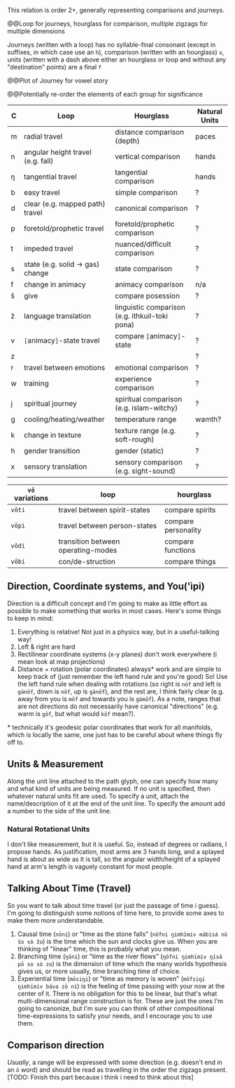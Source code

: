 This relation is order 2+, generally representing comparisons and journeys.

@@Loop for journeys, hourglass for comparison, multiple zigzags for multiple dimensions

Journeys (written with a loop) has no syllable-final consonant (except in suffixes, in which case use an `h`), comparison (written with an hourglass) `x`, units (written with a dash above either an hourglass or loop and without any "destination" points) are a final `f`

@@Plot of Journey for vowel story

@@Potentially re-order the elements of each group for significance

| C   | Loop                              | Hourglass                                      | Natural Units |
| --- | --------------------------------- | ---------------------------------------------- | ------------- |
| m   | radial travel                     | distance comparison (depth)                    | paces         |
| n   | angular height travel (e.g. fall) | vertical comparison                            | hands         |
| ŋ   | tangential travel                 | tangential comparison                          | hands         |
| b   | easy travel                       | simple comparison                              | ?             |
| d   | clear (e.g. mapped path) travel   | canonical comparison                           | ?             |
| p   | foretold/prophetic travel         | foretold/prophetic comparison                  | ?             |
| t   | impeded travel                    | nuanced/difficult comparison                   | ?             |
| s   | state  (e.g. solid -> gas) change | state comparison                               | ?             |
| f   | change in animacy                 | animacy comparison                             | n/a           |
| š   | give                              | compare posession                              | ?             |
| ž   | language translation              | linguistic comparison (e.g. ithkuil-toki pona) | ?             |
| v   | `[`animacy`]`-state travel        | compare `[`animacy`]`-state                    | ?             |
| z   |                                   |                                                | ?             |
| r   | travel between emotions           | emotional comparison                           | ?             |
| w   | training                          | experience comparison                          | ?             |
| j   | spiritual journey                 | spiritual comparison (e.g. islam-witchy)       | ?             |
| g   | cooling/heating/weather           | temperature range                              | wamth?        |
| k   | change in texture                 | texture range (e.g. soft-rough)                | ?             |
| h   | gender transition                 | gender (static)                                | ?             |
| x   | sensory translation               | sensory comparison (e.g. sight-sound)          | ?             |

| `vō` variations | loop                               | hourglass           |
| --------------- | ---------------------------------- | ------------------- |
| `vōti`          | travel between spirit-states       | compare spirits     |
| `vōpi`          | travel between person-states       | compare personality |
| `vōdi`          | transition between operating-modes | compare functions   |
| `vōbi`          | con/de-struction                   | compare things      |

## Direction, Coordinate systems, and You('ìpi)
Direction is a difficult concept and I'm going to make as little effort as possible to make something that works in most cases. Here's some things to keep in mind:
1. Everything is relative! Not just in a physics way, but in a useful-talking way! 
2. Left & right are hard
3. Rectilinear coordinate systems (x-y planes) don't work everywhere (i mean look at map projections)
4. Distance + rotation (polar coordinates) always\* work  and are simple to keep track of (just remember the left hand rule and you're good)
So! Use the left hand rule when dealing with rotations (so right is `nōf` and left is `gànōf`, down is `nōf`, up is `gànōf`), and the rest are, I think fairly clear (e.g. away from you is `mōf` and towards you is `gàmōf`). As a note, ranges that are not directions do not necessarily have canonical "directions" (e.g. warm is `gōf`, but what would `kōf` mean?).

\* technically it's geodesic polar coordinates that work for all manifolds, which is locally the same, one just has to be careful about where things fly off to.

## Units & Measurement
Along the unit line attached to the path glyph, one can specify how many and what kind of units are being measured. If no unit is specified, then whatever natural units fit are used. To specify a unit, attach the name/description of it at the end of the unit line. To specify the amount add a number to the side of the unit line.

### Natural Rotational Units
I don't like measurement, but it is useful. So, instead of degrees or radians, I propose hands. As justification, most arms are 3 hands long, and a splayed hand is about as wide as it is tall, so the angular width/height of a splayed hand at arm's length is vaguely constant for most people.

## Talking About Time (Travel)
So you want to talk about time travel (or just the passage of time i guess). I'm going to distinguish some notions of time here, to provide some axes to make them more understandable.
1. Causal time (`nōni`) or "time as the stone falls" (`nōfni ŋimhīmiv mábisá nō šo sò žo`) is the time which the sun and clocks give us. When you are thinking of "linear" time, this is probably what you mean.
2. Branching time (`ŋōni`) or "time as the river flows" (`ŋōfni ŋimhīmiv ŋísá pō so sò zo`) is the dimension of time which the many worlds hypothesis gives us, or more usually, time branching time of choice.
3. Experiential time (`mōsiŋi`) or "time as memory is woven" (`mōfsiŋi ŋimhīmiv báva zō ní`) is the feeling of time passing with your now at the center of it. There is no obligation for this to be linear, but that's what multi-dimensional range construction is for.
These are just the ones I'm going to canonize, but I'm sure you can think of other compositional time-expressions to satisfy your needs, and I encourage you to use them.

## Comparison direction
*Usually*, a range will be expressed with some direction (e.g. doesn't end in an `ō` word) and should be read as travelling in the order the zigzags present. \[TODO: Finish this part because i think i need to think about this\]
